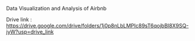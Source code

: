 Data Visualization and Analysis of Airbnb 


Drive link : https://drive.google.com/drive/folders/1j0p8nLbLMPIc89sT6qojbBI8X9SQ-jyW?usp=drive_link